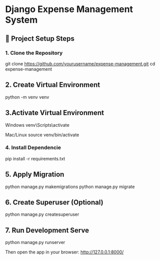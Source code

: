 # Django Expense Management System

## 🧩 Project Setup Steps

### 1. Clone the Repository

git clone https://github.com/yourusername/expense-management.git
cd expense-management

## 2. Create Virtual Environment

python -m venv venv

## 3.Activate Virtual Environment

Windows
venv\Scripts\activate

Mac/Linux
source venv/bin/activate

### 4. Install Dependencie

pip install -r requirements.txt

## 5. Apply Migration

python manage.py makemigrations
python manage.py migrate

## 6. Create Superuser (Optional)

python manage.py createsuperuser

## 7. Run Development Serve

python manage.py runserver

Then open the app in your browser:
http://127.0.0.1:8000/
